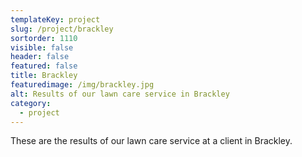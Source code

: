 ```yaml
---
templateKey: project
slug: /project/brackley
sortorder: 1110
visible: false
header: false
featured: false
title: Brackley
featuredimage: /img/brackley.jpg
alt: Results of our lawn care service in Brackley
category:
  - project
---
```


These are the results of our lawn care service at a client in Brackley.
